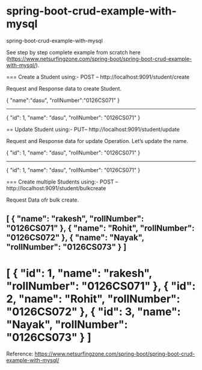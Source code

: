# spring-boot-crud-example-with-mysql
spring-boot-crud-example-with-mysql

See step by step complete example from scratch here (https://www.netsurfingzone.com/spring-boot/spring-boot-crud-example-with-mysql/).

===
Create a Student using:- POST – http://localhost:9091/student/create

Request and Response data to create Student.

{
"name":"dasu",
"rollNumber":"0126CS071"
}

----
{
    "id": 1,
    "name": "dasu",
    "rollNumber": "0126CS071"
}

==
Update Student using:- PUT– http://localhost:9091/student/update


Request and Response data for update Operation. Let’s update the name.

{
    "id": 1,
    "name": "dasu",
    "rollNumber": "0126CS071"
}

-----

{
    "id": 1,
    "name": "dasu",
    "rollNumber": "0126CS071"
}

===
Create multiple Students using:- POST – http://localhost:9091/student/bulkcreate

Request Data ofr bulk create.

[
    {
        "name": "rakesh",
        "rollNumber": "0126CS071"
    },
    {
        "name": "Rohit",
        "rollNumber": "0126CS072"
    },
    {
        "name": "Nayak",
        "rollNumber": "0126CS073"
    }
]
---
[
    {
        "id": 1,
        "name": "rakesh",
        "rollNumber": "0126CS071"
    },
    {
        "id": 2,
        "name": "Rohit",
        "rollNumber": "0126CS072"
    },
    {
        "id": 3,
        "name": "Nayak",
        "rollNumber": "0126CS073"
    }
]
===
Reference:
https://www.netsurfingzone.com/spring-boot/spring-boot-crud-example-with-mysql/

